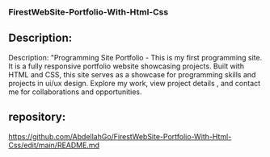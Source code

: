 ### FirestWebSite-Portfolio-With-Html-Css

## Description:
Description: "Programming Site Portfolio - This is my first programming site. It is a fully responsive portfolio website showcasing projects. Built with HTML and CSS, this site serves as a showcase for programming skills and projects in ui/ux design. Explore my work, view project details , and contact me for collaborations and opportunities.

 ## repository:
 https://github.com/AbdellahGo/FirestWebSite-Portfolio-With-Html-Css/edit/main/README.md
